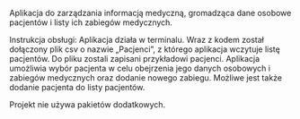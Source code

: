 Aplikacja do zarządzania informacją medyczną, gromadząca dane osobowe pacjentów i listy ich zabiegów medycznych.

Instrukcja obsługi:
Aplikacja działa w terminalu. Wraz z kodem został dołączony plik csv o nazwie „Pacjenci”, z którego aplikacja wczytuje listę pacjentów. Do pliku zostali zapisani przykładowi pacjenci.
Aplikacja umożliwia wybór pacjenta w celu obejrzenia jego danych osobowych i zabiegów medycznych oraz dodanie nowego zabiegu. Możliwe jest także dodanie pacjenta do listy pacjentów.

Projekt nie używa pakietów dodatkowych.

